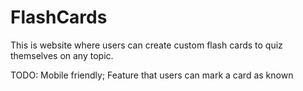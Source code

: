 # FlashCards
This is website where users can create custom flash cards to quiz themselves on any topic. 

TODO:
Mobile friendly; 
Feature that users can mark a card as known
